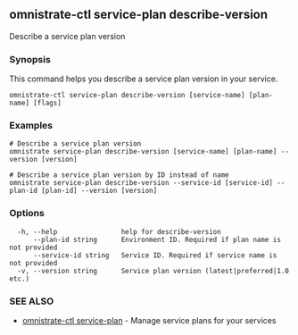 ## omnistrate-ctl service-plan describe-version

Describe a service plan version

### Synopsis

This command helps you describe a service plan version in your service.

```
omnistrate-ctl service-plan describe-version [service-name] [plan-name] [flags]
```

### Examples

```
# Describe a service plan version
omnistrate service-plan describe-version [service-name] [plan-name] --version [version]

# Describe a service plan version by ID instead of name
omnistrate service-plan describe-version --service-id [service-id] --plan-id [plan-id] --version [version]
```

### Options

```
  -h, --help                help for describe-version
      --plan-id string      Environment ID. Required if plan name is not provided
      --service-id string   Service ID. Required if service name is not provided
  -v, --version string      Service plan version (latest|preferred|1.0 etc.)
```

### SEE ALSO

* [omnistrate-ctl service-plan](omnistrate-ctl_service-plan.md)	 - Manage service plans for your services

